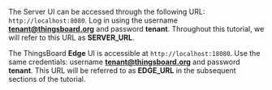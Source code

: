 The Server UI can be accessed through the following URL: `http://localhost:8080`.
Log in using the username **tenant@thingsboard.org** and password **tenant**.
Throughout this tutorial, we will refer to this URL as **SERVER_URL**.

The ThingsBoard **Edge** UI is accessible at `http://localhost:18080`.
Use the same credentials: username **tenant@thingsboard.org** and password **tenant**.
This URL will be referred to as **EDGE_URL** in the subsequent sections of the tutorial.
